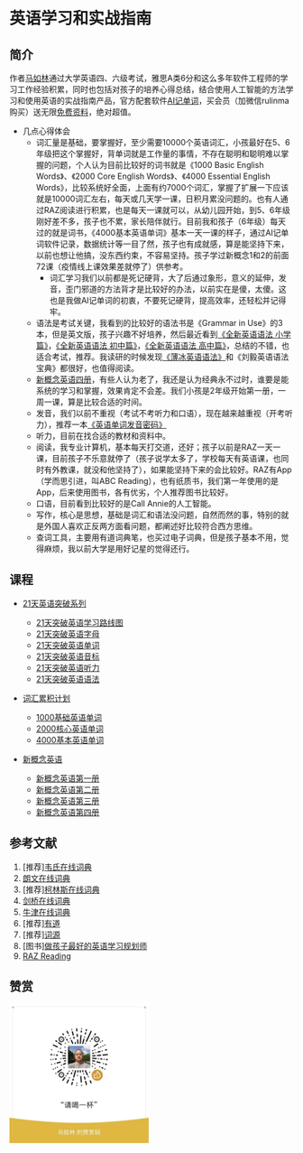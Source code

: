 # 英语学习和实战指南

## 简介

作者[马如林](https://about.rulinma.com)通过大学英语四、六级考试，雅思A类6分和这么多年软件工程师的学习工作经验积累，同时也包括对孩子的培养心得总结，结合使用人工智能的方法学习和使用英语的实战指南产品，官方配套软件[AI记单词](https://www.xianglesong.com)，买会员（加微信rulinma购买）送无限[免费资料](Resource.md)，绝对超值。

* 几点心得体会
  * 词汇量是基础，要掌握好，至少需要10000个英语词汇，小孩最好在5、6年级把这个掌握好，背单词就是工作量的事情，不存在聪明和聪明难以掌握的问题，个人认为目前比较好的词书就是《1000 Basic English Words》、《2000 Core English Words》、《4000 Essential English Words》，比较系统好全面，上面有约7000个词汇，掌握了扩展一下应该就是10000词汇左右，每天或几天学一课，日积月累没问题的。也有人通过RAZ阅读进行积累，也是每天一课就可以，从幼儿园开始，到5、6年级刚好差不多，孩子也不累，家长陪伴就行。目前我和孩子（6年级）每天过的就是词书，《4000基本英语单词》基本一天一课的样子，通过AI记单词软件记录，数据统计等一目了然，孩子也有成就感，算是能坚持下来，以前也想让他搞，没东西约束，不容易坚持。孩子学过新概念1和2的前面72课（疫情线上课效果差就停了）供参考。
    * 词汇学习我们以前都是死记硬背，大了后通过象形，意义的延伸，发音，歪门邪道的方法背才是比较好的办法，以前实在是傻，太傻。这也是我做AI记单词的初衷，不要死记硬背，提高效率，还轻松并记得牢。
  * 语法是考试关键，我看到的比较好的语法书是《Grammar in Use》的3本，但是英文版，孩子兴趣不好培养，然后最近看到[《全新英语语法 小学篇》](http://product.dangdang.com/25199625.html)，[《全新英语语法 初中篇》](http://product.dangdang.com/25199623.html)，[《全新英语语法 高中篇》](http://product.dangdang.com/25199624.html)，总结的不错，也适合考试，推荐。我读研的时候发现[《薄冰英语语法》](http://product.dangdang.com/26482383.html)和《刘毅英语语法宝典》都很好，也值得阅读。
  * [新概念英语四册](http://product.dangdang.com/25329075.html)，有些人认为老了，我还是认为经典永不过时，谁要是能系统的学习和掌握，效果肯定不会差。我们小孩是2年级开始第一册，一周一课，算是比较合适的时间。
  * 发音，我们以前不重视（考试不考听力和口语），现在越来越重视（开考听力），推荐一本[《英语单词发音密码》](http://product.dangdang.com/24167524.html)
  * 听力，目前在找合适的教材和资料中。
  * 阅读，我专业计算机，基本每天打交道，还好；孩子以前是RAZ一天一课，目前孩子不乐意就停了（孩子说学太多了，学校每天有英语课，也同时有外教课，就没和他坚持了），如果能坚持下来的会比较好。RAZ有App（学而思引进，叫ABC Reading），也有纸质书，我们第一年使用的是App，后来使用图书，各有优劣，个人推荐图书比较好。
  * 口语，目前看到比较好的是Call Annie的人工智能。
  * 写作，核心是思想，基础是词汇和语法没问题，自然而然的事，特别的就是外国人喜欢正反两方面看问题，都阐述好比较符合西方思维。
  * 查词工具，主要用有道词典笔，也买过电子词典，但是孩子基本不用，觉得麻烦，我以前大学是用好记星的觉得还行。

## 课程

* [21天英语突破系列](/%E8%AF%BE%E7%A8%8B/21%E5%A4%A9%E7%AA%81%E7%A0%B4%E8%8B%B1%E8%AF%AD%E7%B3%BB%E5%88%97/README.md)
  * [21天突破英语学习路线图](/%E8%AF%BE%E7%A8%8B/21%E5%A4%A9%E7%AA%81%E7%A0%B4%E8%8B%B1%E8%AF%AD%E7%B3%BB%E5%88%97/21%E5%A4%A9%E7%AA%81%E7%A0%B4%E8%8B%B1%E8%AF%AD%E5%AD%A6%E4%B9%A0%E8%B7%AF%E7%BA%BF%E5%9B%BE/README.md)
  * [21天突破英语字母](/%E8%AF%BE%E7%A8%8B/21%E5%A4%A9%E7%AA%81%E7%A0%B4%E8%8B%B1%E8%AF%AD%E7%B3%BB%E5%88%97/21%E5%A4%A9%E7%AA%81%E7%A0%B4%E8%8B%B1%E8%AF%AD%E5%AD%97%E6%AF%8D/README.md)
  * [21天突破英语单词](/%E8%AF%BE%E7%A8%8B/21%E5%A4%A9%E7%AA%81%E7%A0%B4%E8%8B%B1%E8%AF%AD%E7%B3%BB%E5%88%97/21%E5%A4%A9%E7%AA%81%E7%A0%B4%E8%8B%B1%E8%AF%AD%E5%8D%95%E8%AF%8D/README.md)
  * [21天突破英语音标](/%E8%AF%BE%E7%A8%8B/21%E5%A4%A9%E7%AA%81%E7%A0%B4%E8%8B%B1%E8%AF%AD%E7%B3%BB%E5%88%97/21%E5%A4%A9%E7%AA%81%E7%A0%B4%E8%8B%B1%E8%AF%AD%E9%9F%B3%E6%A0%87/README.md)
  * [21天突破英语听力](/%E8%AF%BE%E7%A8%8B/21%E5%A4%A9%E7%AA%81%E7%A0%B4%E8%8B%B1%E8%AF%AD%E7%B3%BB%E5%88%97/21%E5%A4%A9%E7%AA%81%E7%A0%B4%E8%8B%B1%E8%AF%AD%E5%90%AC%E5%8A%9B/README.md)
  * [21天突破英语语法](/%E8%AF%BE%E7%A8%8B/21%E5%A4%A9%E7%AA%81%E7%A0%B4%E8%8B%B1%E8%AF%AD%E7%B3%BB%E5%88%97/21%E5%A4%A9%E7%AA%81%E7%A0%B4%E8%8B%B1%E8%AF%AD%E8%AF%AD%E6%B3%95//README.md)

* [词汇累积计划](/%E8%AF%BE%E7%A8%8B/%E8%AF%8D%E6%B1%87%E7%B4%AF%E7%A7%AF%E8%AE%A1%E5%88%92/README.md)
  * [1000基础英语单词](/%E8%AF%BE%E7%A8%8B/%E8%AF%8D%E6%B1%87%E7%B4%AF%E7%A7%AF%E8%AE%A1%E5%88%92/1000%E5%9F%BA%E7%A1%80%E8%8B%B1%E8%AF%AD%E5%8D%95%E8%AF%8D/README.md)
  * [2000核心英语单词](/%E8%AF%BE%E7%A8%8B/%E8%AF%8D%E6%B1%87%E7%B4%AF%E7%A7%AF%E8%AE%A1%E5%88%92/2000%E6%A0%B8%E5%BF%83%E8%8B%B1%E8%AF%AD%E5%8D%95%E8%AF%8D/README.md)
  * [4000基本英语单词](/%E8%AF%BE%E7%A8%8B/%E8%AF%8D%E6%B1%87%E7%B4%AF%E7%A7%AF%E8%AE%A1%E5%88%92/4000%E5%9F%BA%E6%9C%AC%E8%8B%B1%E8%AF%AD%E5%8D%95%E8%AF%8D/README.md)

* [新概念英语](/%E8%AF%BE%E7%A8%8B/%E6%96%B0%E6%A6%82%E5%BF%B5%E8%8B%B1%E8%AF%AD/README.md)
  * [新概念英语第一册](/%E8%AF%BE%E7%A8%8B/%E6%96%B0%E6%A6%82%E5%BF%B5%E8%8B%B1%E8%AF%AD/%E6%96%B0%E6%A6%82%E5%BF%B5%E8%8B%B1%E8%AF%AD%E7%AC%AC%E4%B8%80%E5%86%8C/README.md)
  * [新概念英语第二册](/%E8%AF%BE%E7%A8%8B/%E6%96%B0%E6%A6%82%E5%BF%B5%E8%8B%B1%E8%AF%AD/%E6%96%B0%E6%A6%82%E5%BF%B5%E8%8B%B1%E8%AF%AD%E7%AC%AC%E4%BA%8C%E5%86%8C/README.md)
  * [新概念英语第三册](/%E8%AF%BE%E7%A8%8B/%E6%96%B0%E6%A6%82%E5%BF%B5%E8%8B%B1%E8%AF%AD/%E6%96%B0%E6%A6%82%E5%BF%B5%E8%8B%B1%E8%AF%AD%E7%AC%AC%E4%B8%89%E5%86%8C/README.md)
  * [新概念英语第四册](/%E8%AF%BE%E7%A8%8B/%E6%96%B0%E6%A6%82%E5%BF%B5%E8%8B%B1%E8%AF%AD/%E6%96%B0%E6%A6%82%E5%BF%B5%E8%8B%B1%E8%AF%AD%E7%AC%AC%E5%9B%9B%E5%86%8C/README.md)

## 参考文献

1. [推荐][韦氏在线词典](https://www.merriam-webster.com/dictionary)
1. [朗文在线词典](https://www.ldoceonline.com/dictionary)
1. [推荐][柯林斯在线词典](https://www.collinsdictionary.com/zh/dictionary/english)
1. [剑桥在线词典](https://dictionary.cambridge.org/dictionary/english-chinese-simplified)
1. [牛津在线词典](https://www.oxfordlearnersdictionaries.com/definition/english)
1. [推荐][有道](https://dict.youdao.com)
1. [推荐][词源](https://www.etymonline.com)
1. [图书][做孩子最好的英语学习规划师](http://product.dangdang.com/28488001.html)
1. [RAZ Reading](https://literacy.learninga-z.com)

## 赞赏

<img src="images/wx_bonus.jpeg" width="49%" alt="请喝一杯"/>
